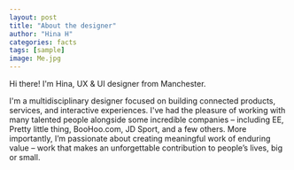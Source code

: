 ```yaml
---
layout: post
title: "About the designer"
author: "Hina H"
categories: facts
tags: [sample]
image: Me.jpg
---
```


Hi there! I'm Hina, UX & UI designer from Manchester.

I'm a multidisciplinary designer focused on building connected products, services, and interactive experiences. I've had the pleasure of working with many talented people alongside some incredible companies – including EE, Pretty little thing, BooHoo.com, JD Sport, and a few others. More importantly, I’m passionate about creating meaningful work of enduring value – work that makes an unforgettable contribution to people’s lives, big or small.
